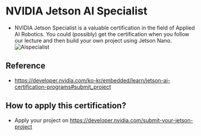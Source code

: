 
# NVIDIA Jetson AI Specialist
 - NVIDIA Jetson Specialist is a valuable certification in the field of Applied AI Robotics. You could (possibly) get the certification when you follow our lecture and then build your own project using Jetson Nano.
 ![AIspecialist](https://developer.nvidia.com/sites/default/files/akamai/embedded/images/EDU/dli-certificate-jetson-ambassador-certificate-print-digital-1432507-specialist-r2.jpg)

## Reference
 - https://developer.nvidia.com/ko-kr/embedded/learn/jetson-ai-certification-programs#submit_project


## How to apply this certification?
 - Apply your project on https://developer.nvidia.com/submit-your-jetson-project
